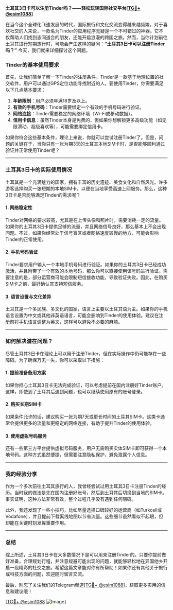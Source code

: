 **土耳其3日卡可以注册Tinder吗？——轻松玩转国际社交平台[[TG💪+ @esim1088](https://t.me/s/esim1088)]**

在当今这个全球化飞速发展的时代，国际旅行和文化交流变得越来越频繁。对于喜欢社交的人来说，一款名为Tinder的应用程序无疑是一个不可错过的神器。它不仅帮助人们找到志同道合的朋友，还能开启浪漫的跨国之旅。然而，当你计划前往土耳其进行短期旅行时，可能会产生这样的疑问：**“土耳其3日卡可以注册Tinder吗？”** 今天，我们就来详细探讨这个问题。

### Tinder的基本使用要求

首先，让我们简单了解一下Tinder的注册条件。Tinder是一款基于地理位置的社交软件，用户可以通过GPS定位功能寻找附近的人。要使用Tinder，你需要满足以下几点基本要求：

1. **年龄限制**：用户必须年满18岁及以上。
2. **有效的手机号码**：Tinder需要绑定一个有效的手机号码进行验证。
3. **网络连接**：Tinder需要稳定的网络环境（Wi-Fi或移动数据）。
4. **信用卡信息**：虽然Tinder本身是免费的，但如果你想解锁更多高级功能（如无限滑动、超级喜欢等），可能需要绑定信用卡。

如果你符合这些基本条件，理论上来说，你就可以尝试注册Tinder了。但是，问题的关键在于，当你只有一张为期3天的土耳其本地SIM卡时，是否能够顺利通过验证并正常使用Tinder呢？

---

### 土耳其3日卡的实际使用情况

土耳其是一个充满魅力的国家，拥有丰富的历史遗迹、美食文化和自然风光。许多游客选择购买一张短期的本地SIM卡，以便在当地享受高速上网服务。那么，这种3日卡是否能够满足Tinder的需求呢？

#### 1. 网络稳定性
Tinder对网络的要求较高，尤其是在上传头像和照片时，需要消耗一定的流量。如果你的土耳其3日卡提供足够的流量，并且网络信号良好，那么基本上不会出现问题。不过，如果你经常处于信号盲区或者网络速度较慢的地方，可能会影响Tinder的正常使用。

#### 2. 手机号码验证
Tinder要求用户输入一个本地手机号码进行验证。如果你的土耳其3日卡已经成功激活，并且附带了一个有效的本地号码，那么你可以直接使用该号码进行验证。需要注意的是，部分运营商可能会限制短信接收功能，导致验证失败。因此，在购买SIM卡之前，最好确认其支持短信服务。

#### 3. 语言设置与文化差异
土耳其是一个多民族、多文化的国家，语言上主要以土耳其语为主。如果你的手机语言设置为中文或其他非英语语言，可能会影响到Tinder的使用体验。建议在注册前将手机语言调整为英文，这样可以避免不必要的麻烦。

---

### 如何解决潜在问题？

尽管土耳其3日卡在理论上可以用于注册Tinder，但在实际操作中仍可能存在一些障碍。为了确保万无一失，你可以采取以下措施：

#### 1. 提前准备备用方案
如果你担心土耳其3日卡无法完成验证，可以考虑提前在国内注册好Tinder账户。这样，即使到了土耳其后遇到问题，也可以继续使用原有的账号登录。

#### 2. 购买长期SIM卡
如果条件允许的话，建议购买一张为期7天或更长时间的土耳其SIM卡。这类卡通常会提供更多的流量和更稳定的网络连接，有助于提升Tinder的使用体验。

#### 3. 使用虚拟号码服务
还有一些第三方平台提供虚拟号码服务，用户无需购买实体SIM卡即可获得一个本地号码。这种方式虽然便捷，但需要注意隐私保护，避免泄露个人信息。

---

### 我的经验分享

作为一个多次前往土耳其旅行的人，我曾经尝试过用土耳其3日卡注册Tinder的经历。当时我的做法是先在国内注册好账号，然后到土耳其后切换到当地的SIM卡。事实证明，这种方法非常有效，整个过程几乎没有遇到任何阻碍。

此外，我还发现了一些小技巧，比如尽量选择口碑较好的运营商（如Turkcell或Vodafone），并且提前下载离线地图以节省流量。这些细节虽然看似不起眼，但却能在关键时刻发挥重要作用。

---

### 总结

综上所述，土耳其3日卡在大多数情况下是可以用来注册Tinder的。只要你提前做好准备，合理规划行程，并注意规避可能出现的问题，就能够轻松地在异国他乡开启一段精彩的社交之旅。希望这篇文章能对你有所帮助！如果你还有其他关于旅行或科技方面的问题，欢迎随时留言交流。

最后，别忘了关注我们的Telegram频道[[TG💪+ @esim1088](https://t.me/s/esim1088)]，获取更多实用的信息和建议哦！

[[TG💪+ @esim1088](https://t.me/s/esim1088) ![Image](https://i.postimg.cc/4NQfJmqS/Snipaste-2025-05-13-00-14-12.png)]